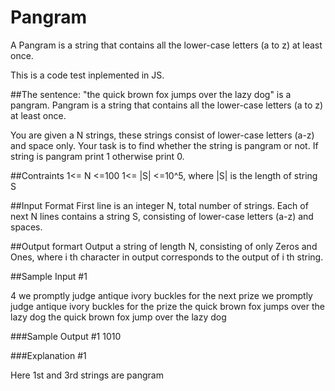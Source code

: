 # Pangram

A Pangram is a string that contains all the lower-case letters (a to z) at least once.

This is a code test inplemented in JS.


##The sentence:
"the quick brown fox jumps over the lazy dog" is a pangram.
Pangram is a string that contains all the lower-case letters (a to z) at least once.

You are given a N strings, these strings consist of lower-case letters (a-z) and space only.
Your task is to find whether the string is pangram or not. If string is pangram print 1 otherwise print 0.

##Contraints
1<= N <=100
1<= |S| <=10^5, where |S| is the length of string S

##Input Format
First line is an integer N, total number of strings. Each of next N lines contains a string S, consisting of lower-case letters (a-z) and spaces.

##Output formart
Output a string of length N, consisting of only Zeros and Ones, where i th character in output corresponds to the output of i th string.

##Sample Input #1 

4
we promptly judge antique ivory buckles for the next prize
we promptly judge antique ivory buckles for the prize
the quick brown fox jumps over the lazy dog
the quick brown fox jump over the lazy dog

###Sample Output #1
1010

###Explanation #1

Here 1st and 3rd strings are pangram
